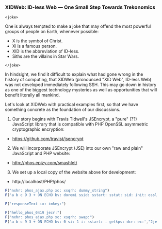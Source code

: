### XIDWeb: ID-less Web &mdash; One Small Step Towards Trekonomics

```
<joke>
```
One is always tempted to make a joke that may offend the most powerful groups of people on Earth, whenever possible:
- X is the symbol of Christ.
- Xi is a famous person.
- XID is the abbreviation of ID-less.
- Siths are the villains in Star Wars.
```
</joke>
```

In hindsight, we find it difficult to explain what had gone wrong in the history of computing, that XIDWeb (pronounced "XID Web", ID-less Web) was not developed immediately following SSH. This may go down in history as one of the biggest technology mysteries as well as opportunities that will benefit literally all mankind.

Let's look at XIDWeb with practical examples first, so that we have something concrete as the foundation of our discussions.

1. Our story begins with Travis Tidwell's JSEncrypt, a "pure" (??) JavaScript library that is compatible with PHP OpenSSL asymmetric cryptographic encryption:

- https://github.com/travist/jsencrypt


2. We will incorporate JSEncrypt (JSE) into our own "raw and plain" JavaScript and PHP website:

- http://phos.epizy.com/smashlet/


3. We set up a local copy of the website above for development:

- http://localhost/PHP/phos/


```js
F("nxhr: phos_ajax.php xo: xsqrh: dummy_string")
F('a b c 9 3 + ON ECHO bv: doremi ssid: sstart: sstat: sid: init: ossl: putkps: pbk: ec:',"2je: xsend:")

F("responseText ix: imkey:")

F("hello_phos_0419 jecr:")
F("nxhr: phos_ajax.php xo: xsqrh: swap:") 
F('a b c 9 3 + ON ECHO bv: 0 si: 1 i: sstart: . getkps: dcr: ec:',"2je: xsend:") 

```
